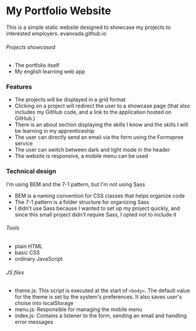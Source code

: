 # My Portfolio Website

This is a simple static website designed to showcase my projects to interested employers.
evanvada.github.io

###### Projects showcased
- The portfolio itself
- My english learning web app

### Features
- The projects will be displayed in a grid format
- Clicking on a project will redirect the user to a showcase page (that also includes my GitHub code, and a link to the application hosted on GitHub.)
- There is an about section displaying the skills I know and the skills I will be learning in my apprenticeship
- The user can directly send an email via the form using the Formspree service
- The user can switch between dark and light mode in the header
- The website is responsive, a mobile menu can be used

### Technical design
I'm using BEM and the 7-1 pattern, but I'm not using Sass
- BEM is a naming convention for CSS classes that helps organize code
- The 7-1 pattern is a folder structure for organizing Sass
- I didn't use Sass because I wanted to set up my project quickly, and since this small project didn't require Sass, I opted not to include it

###### Tools
- plain HTML
- basic CSS
- ordinary JavaScript

###### JS files
- theme.js: This script is executed at the start of `<body>`. The default value for the theme is set by the system's preferences. It also saves user's choise into localStorage
- menu.js: Responsible for managing the mobile menu
- index.js: Contains a listener to the form, sending an email and handling error messages





